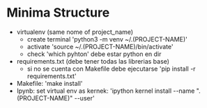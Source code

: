 # Minima Structure
- virtualenv (same nome of project_name)
  + create terminal 'python3 -m venv ~/.(PROJECT-NAME)'
  + activate 'source ~/.(PROJECT-NAME)/bin/activate'
  + check 'which pyhton' debe estar python en dir
- requirements.txt (debe tener todas las librerias base)
  + si no se cuenta con Makefile debe ejecutarse 'pip install -r requirements.txt'
- Makefile: 'make install'
- Ipynb: set virtual env as kernek: 'ipython kernel install --name ".(PROJECT-NAME)" --user'
